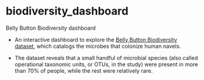 # biodiversity_dashboard
Belly Button Biodiversity dashboard

- An interactive dashboard to explore the [Belly Button Biodiversity dataset](http://robdunnlab.com/projects/belly-button-biodiversity/), which catalogs the microbes that colonize human navels.

- The dataset reveals that a small handful of microbial species (also called operational taxonomic units, or OTUs, in the study) were present in more than 70% of people, while the rest were relatively rare.
